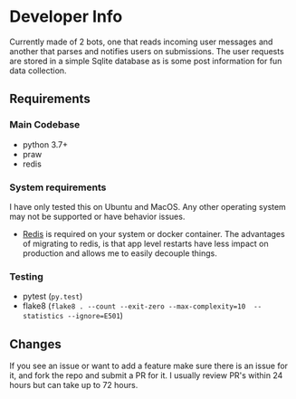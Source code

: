 # Developer Info
Currently made of 2 bots, one that reads incoming user messages and another that parses and notifies users on submissions. The user requests are stored in a simple Sqlite database as is some post information for fun data collection.

## Requirements
### Main Codebase
* python 3.7+
* praw
* redis

### System requirements
I have only tested this on Ubuntu and MacOS. Any other operating system may not be supported or have behavior issues.
* [Redis](https://redis.io/topics/quickstart) is required on your system or docker container. The advantages of migrating to redis, is that app level restarts have less impact on production and allows me to easily decouple things.

### Testing
* pytest (`py.test`)
* flake8 (`flake8 . --count --exit-zero --max-complexity=10  --statistics --ignore=E501`)

## Changes
If you see an issue or want to add a feature make sure there is an issue for it, and fork the repo and submit a PR for it. I usually review PR's within 24 hours but can take up to 72 hours.
